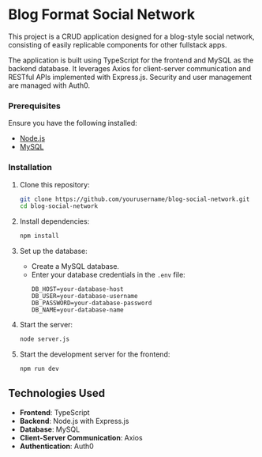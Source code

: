 # Blog Format Social Network

This project is a CRUD application designed for a blog-style social network, consisting of easily replicable components for other fullstack apps.

The application is built using TypeScript for the frontend and MySQL as the backend database. It leverages Axios for client-server communication and RESTful APIs implemented with Express.js. Security and user management are managed with Auth0.

### Prerequisites
Ensure you have the following installed:
- [Node.js](https://nodejs.org/)
- [MySQL](https://www.mysql.com/)

### Installation
1. Clone this repository:
   ```bash
   git clone https://github.com/yourusername/blog-social-network.git
   cd blog-social-network
   ```

2. Install dependencies:
   ```bash
   npm install
   ```

3. Set up the database:
   - Create a MySQL database.
   - Enter your database credentials in the `.env` file:
     ```
     DB_HOST=your-database-host
     DB_USER=your-database-username
     DB_PASSWORD=your-database-password
     DB_NAME=your-database-name
     ```

4. Start the server:
   ```bash
   node server.js
   ```

5. Start the development server for the frontend:
   ```bash
   npm run dev
   ```

## Technologies Used
- **Frontend**: TypeScript
- **Backend**: Node.js with Express.js
- **Database**: MySQL
- **Client-Server Communication**: Axios
- **Authentication**: Auth0

